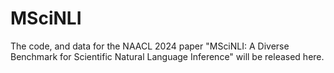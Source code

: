 # MSciNLI
The code, and data for the NAACL 2024 paper "MSciNLI: A Diverse Benchmark for Scientific Natural Language Inference" will be released here.
